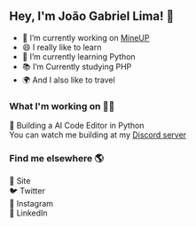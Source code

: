 <!--
**JoaoGabriel-Lima/JoaoGabriel-Lima** is a ✨ _special_ ✨ repository because its `README.md` (this file) appears on your GitHub profile.

Here are some ideas to get you started:

- 🔭 I’m currently working on ...
- 🌱 I’m currently learning ...
- 👯 I’m looking to collaborate on ...
- 🤔 I’m looking for help with ...
- 💬 Ask me about ...
- 📫 How to reach me: ...
- 😄 Pronouns: ...
- ⚡ Fun fact: ...
-->
## Hey, I'm João Gabriel Lima! 👋
<!--### Hellooo! 👋 Welcome to my profile-->

- 🔭 I’m currently working on <a href="mineup.net">MineUP</a>
- 😄 I really like to learn
- 🌱 I’m currently learning Python 
- 📚 I’m Currently studying PHP
- 🌍 And I also like to travel

### What I'm working on 👨‍💻
📱 Building a AI Code Editor in Python </br>
You can watch me building at my <a href="https://discord.gg/UkVG82A">Discord server</a>

### Find me elsewhere 🌎
🚀 Site </br>
🐦 Twitter </br>
📸 Instagram </br>
💼 LinkedIn </br>
